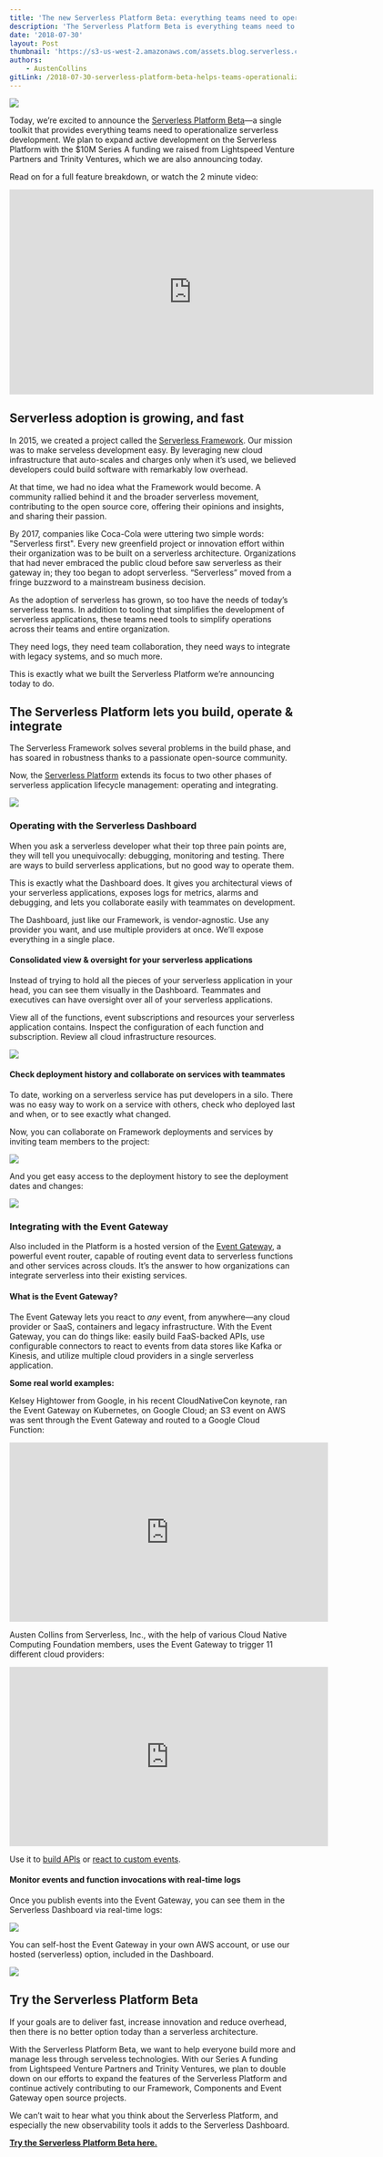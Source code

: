 ```yaml
---
title: 'The new Serverless Platform Beta: everything teams need to operationalize serverless development'
description: 'The Serverless Platform Beta is everything teams need to operationalize serverless development. Build, operate, and integrate serverless applications in a single toolkit.'
date: '2018-07-30'
layout: Post
thumbnail: 'https://s3-us-west-2.amazonaws.com/assets.blog.serverless.com/serverless-platform-release/0-Serverless_thumbnail-Platform+Beta.jpg'
authors:
    - AustenCollins
gitLink: /2018-07-30-serverless-platform-beta-helps-teams-operationalize-development.md
---
```


<img src="https://s3-us-west-2.amazonaws.com/assets.blog.serverless.com/serverless-platform-release/1-Serverless_header-Platform+Beta.jpg">

Today, we’re excited to announce the [Serverless Platform Beta](https://dashboard.serverless.com/)—a single toolkit that provides everything teams need to operationalize serverless development. We plan to expand active development on the Serverless Platform with the $10M Series A funding we raised from Lightspeed Venture Partners and Trinity Ventures, which we are also announcing today.

Read on for a full feature breakdown, or watch the 2 minute video:

<iframe src="https://player.vimeo.com/video/282028201" width="640" height="360" frameborder="0" webkitallowfullscreen="true" mozallowfullscreen="true" allowfullscreen="true"></iframe>

## Serverless adoption is growing, and fast

In 2015, we created a project called the [Serverless Framework](https://serverless.com/framework/). Our mission was to make serveless development easy. By leveraging new cloud infrastructure that auto-scales and charges only when it’s used, we believed developers could build software with remarkably low overhead. 

At that time, we had no idea what the Framework would become. A community rallied behind it and the broader serverless movement, contributing to the open source core, offering their opinions and insights, and sharing their passion.

By 2017, companies like Coca-Cola were uttering two simple words: "Serverless first". Every new greenfield project or innovation effort within their organization was to be built on a serverless architecture. Organizations that had never embraced the public cloud before saw serverless as their gateway in; they too began to adopt serverless. “Serverless” moved from a fringe buzzword to a mainstream business decision.

As the adoption of serverless has grown, so too have the needs of today’s serverless teams. In addition to tooling that simplifies the development of serverless applications, these teams need tools to simplify operations across their teams and entire organization.

They need logs, they need team collaboration, they need ways to integrate with legacy systems, and so much more. 

This is exactly what we built the Serverless Platform we’re announcing today to do.

## The Serverless Platform lets you build, operate & integrate

The Serverless Framework solves several problems in the build phase, and has soared in robustness thanks to a passionate open-source community.

Now, the [Serverless Platform](https://dashboard.serverless.com/) extends its focus to two other phases of serverless application lifecycle management: operating and integrating.

<img src="https://s3-us-west-2.amazonaws.com/assets.blog.serverless.com/serverless-platform-release/3-Serverless-Platform-unified-graphic.png">

### Operating with the Serverless Dashboard

When you ask a serverless developer what their top three pain points are, they will tell you unequivocally: debugging, monitoring and testing. There are ways to build serverless applications, but no good way to operate them.

This is exactly what the Dashboard does. It gives you architectural views of your serverless applications, exposes logs for metrics, alarms and debugging, and lets you collaborate easily with teammates on development.

The Dashboard, just like our Framework, is vendor-agnostic. Use any provider you want, and use multiple providers at once. We’ll expose everything in a single place.

#### Consolidated view & oversight for your serverless applications

Instead of trying to hold all the pieces of your serverless application in your head, you can see them visually in the Dashboard. Teammates and executives can have oversight over all of your serverless applications.

View all of the functions, event subscriptions and resources your serverless application contains. Inspect the configuration of each function and subscription. Review all cloud infrastructure resources.

<img src="https://s3-us-west-2.amazonaws.com/assets.blog.serverless.com/serverless-platform-release/4-Serverless+Consolidated-view-and-oversight_animation.gif">

#### Check deployment history and collaborate on services with teammates

To date, working on a serverless service has put developers in a silo. There was no easy way to work on a service with others, check who deployed last and when, or to see exactly what changed.

Now, you can collaborate on Framework deployments and services by inviting team members to the project:

<img src="https://s3-us-west-2.amazonaws.com/assets.blog.serverless.com/serverless-platform-release/5-Serverless_invite+collaborator.png">

And you get easy access to the deployment history to see the deployment dates and changes:

<img src="https://s3-us-west-2.amazonaws.com/assets.blog.serverless.com/serverless-platform-release/6-Serverless_last+deploy.png">

### Integrating with the Event Gateway

Also included in the Platform is a hosted version of the [Event Gateway](https://serverless.com/event-gateway/), a powerful event router, capable of routing event data to serverless functions and other services across clouds. It’s the answer to how organizations can integrate serverless into their existing services.

#### What is the Event Gateway?

The Event Gateway lets you react to _any_ event, from anywhere—any cloud provider or SaaS, containers and legacy infrastructure. With the Event Gateway, you can do things like: easily build FaaS-backed APIs, use configurable connectors to react to events from data stores like Kafka or Kinesis, and utilize multiple cloud providers in a single serverless application.

**Some real world examples:**

Kelsey Hightower from Google, in his recent CloudNativeCon keynote, ran the Event Gateway on Kubernetes, on Google Cloud; an S3 event on AWS was sent through the Event Gateway and routed to a Google Cloud Function:

<iframe width="560" height="315" src="https://www.youtube.com/embed/_1-5YFfJCqM" frameborder="0" allow="autoplay; encrypted-media" allowfullscreen></iframe>


Austen Collins from Serverless, Inc., with the help of various Cloud Native Computing Foundation members, uses the Event Gateway to trigger 11 different cloud providers:

<iframe width="560" height="315" src="https://www.youtube.com/embed/TZPPjAv12KU" frameborder="0" allow="autoplay; encrypted-media" allowfullscreen></iframe>


Use it to [build APIs](https://serverless.com/blog/how-use-event-gateway-use-cases-rest-api-custom-events/) or [react to custom events](https://serverless.com/blog/how-use-event-gateway-use-cases-rest-api-custom-events/).

#### Monitor events and function invocations with real-time logs

Once you publish events into the Event Gateway, you can see them in the Serverless Dashboard via real-time logs:

<img src="https://s3-us-west-2.amazonaws.com/assets.blog.serverless.com/serverless-platform-release/7-Serverless_logs.png">

You can self-host the Event Gateway in your own AWS account, or use our hosted (serverless) option, included in the Dashboard.

<img src="https://s3-us-west-2.amazonaws.com/assets.blog.serverless.com/serverless-platform-release/8-Serverless_Event+Gateway+logs.png">

## Try the Serverless Platform Beta

If your goals are to deliver fast, increase innovation and reduce overhead, then there is no better option today than a serverless architecture.

With the Serverless Platform Beta, we want to help everyone build more and manage less through serveless technologies. With our Series A funding from Lightspeed Venture Partners and Trinity Ventures, we plan to double down on our efforts to expand the features of the Serverless Platform and continue actively contributing to our Framework, Components and Event Gateway open source projects.

We can’t wait to hear what you think about the Serverless Platform, and especially the new observability tools it adds to the Serverless Dashboard.

**[Try the Serverless Platform Beta here.](https://dashboard.serverless.com/)**
